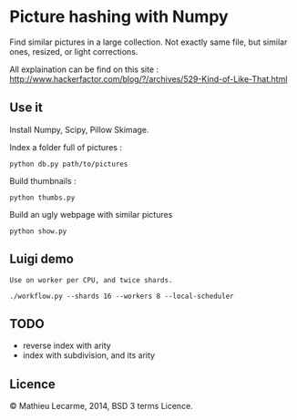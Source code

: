 Picture hashing with Numpy
==========================

Find similar pictures in a large collection.
Not exactly same file, but similar ones, resized, or light corrections.

All explaination can be find on this site :
http://www.hackerfactor.com/blog/?/archives/529-Kind-of-Like-That.html

Use it
------

Install Numpy, Scipy, Pillow Skimage.

Index a folder full of pictures :

    python db.py path/to/pictures

Build thumbnails :

    python thumbs.py

Build an ugly webpage with similar pictures

    python show.py

Luigi demo
----------

    Use on worker per CPU, and twice shards.

    ./workflow.py --shards 16 --workers 8 --local-scheduler

TODO
----

 - reverse index with arity
 - index with subdivision, and its arity

Licence
-------

© Mathieu Lecarme, 2014, BSD 3 terms Licence.
